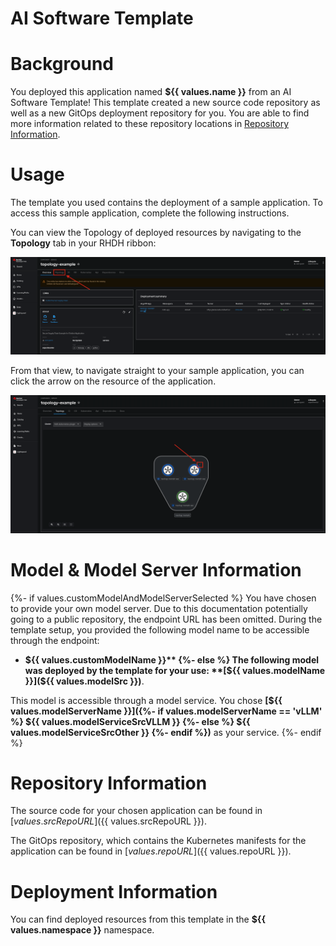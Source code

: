 # AI Software Template

# Background

You deployed this application named **${{ values.name }}** from an AI Software Template! This template created a new source code repository as well as a new GitOps deployment repository for you. You are able to find more information related to these repository locations in [Repository Information](#repository-information).

# Usage

The template you used contains the deployment of a sample application. To access this sample application, complete the following instructions.

You can view the Topology of deployed resources by navigating to the **Topology** tab in your RHDH ribbon:

![Topology Ribbon](./images/topology-ribbon.png)

From that view, to navigate straight to your sample application, you can click the arrow on the resource of the application.

![Topology View Application Link](./images/topology-app-link.png)

# Model & Model Server Information

{%- if values.customModelAndModelServerSelected %}
You have chosen to provide your own model server. Due to this documentation potentially going to a public repository, the endpoint URL has been omitted. During the template setup, you provided the following model name to be accessible through the endpoint: 

- **${{ values.customModelName }}**
{%- else %}
The following model was deployed by the template for your use: **[${{ values.modelName }}](${{ values.modelSrc }})**.

This model is accessible through a model service. You chose **[${{ values.modelServerName }}]({%- if values.modelServerName == 'vLLM' %} ${{ values.modelServiceSrcVLLM }} {%- else %} ${{ values.modelServiceSrcOther }} {%- endif %})** as your service.
{%- endif %}

# Repository Information

The source code for your chosen application can be found in [${{ values.srcRepoURL }}](${{ values.srcRepoURL }}).

The GitOps repository, which contains the Kubernetes manifests for the application can be found in 
[${{ values.repoURL }}](${{ values.repoURL }}). 

# Deployment Information

You can find deployed resources from this template in the **${{ values.namespace }}** namespace. 